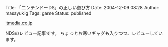 Title: 「ニンテンドーDS」の正しい遊び方
Date: 2004-12-09 08:28
Author: masayukig
Tags: game
Status: published

[itmedia.co.jp](http://www.itmedia.co.jp/lifestyle/articles/0412/08/news005.html)

NDSのレビュー記事です。
ちょっとお寒いギャグも入りつつ、レビューしています。
